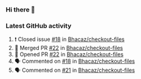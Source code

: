 ### Hi there 👋


### Latest GitHub activity
<!--START_SECTION:activity-->
1. ❗️ Closed issue [#18](https://github.com/Bhacaz/checkout-files/issues/18) in [Bhacaz/checkout-files](https://github.com/Bhacaz/checkout-files)
2. 🎉 Merged PR [#22](https://github.com/Bhacaz/checkout-files/pull/22) in [Bhacaz/checkout-files](https://github.com/Bhacaz/checkout-files)
3. 💪 Opened PR [#22](https://github.com/Bhacaz/checkout-files/pull/22) in [Bhacaz/checkout-files](https://github.com/Bhacaz/checkout-files)
4. 🗣 Commented on [#18](https://github.com/Bhacaz/checkout-files/issues/18) in [Bhacaz/checkout-files](https://github.com/Bhacaz/checkout-files)
5. 🗣 Commented on [#21](https://github.com/Bhacaz/checkout-files/issues/21) in [Bhacaz/checkout-files](https://github.com/Bhacaz/checkout-files)
<!--END_SECTION:activity-->

<!--
**Bhacaz/bhacaz** is a ✨ _special_ ✨ repository because its `README.md` (this file) appears on your GitHub profile.

Here are some ideas to get you started:

- 🔭 I’m currently working on ...
- 🌱 I’m currently learning ...
- 👯 I’m looking to collaborate on ...
- 🤔 I’m looking for help with ...
- 💬 Ask me about ...
- 📫 How to reach me: ...
- 😄 Pronouns: ...
- ⚡ Fun fact: ...
-->
